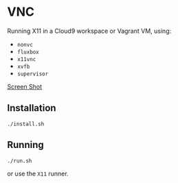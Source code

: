 VNC
===

Running X11 in a Cloud9 workspace or Vagrant VM, using:

- `nonvc`
- `fluxbox`
- `x11vnc`
- `xvfb`
- `supervisor`

[Screen Shot](screenshot.png)

Installation
------------

    ./install.sh

Running
-------

    ./run.sh
    
or use the `X11` runner.
